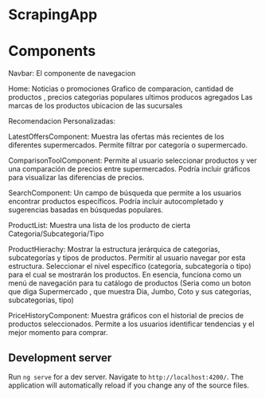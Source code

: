 # ScrapingApp

# Components

Navbar:
El componente de navegacion

Home:
Noticias o promociones
Grafico de comparacion, cantidad de productos , precios
categorias populares
ultimos producos agregados
Las marcas de los productos
ubicacion de las sucursales

Recomendacion Personalizadas:

LatestOffersComponent:
Muestra las ofertas más recientes de los diferentes supermercados.
Permite filtrar por categoría o supermercado.

ComparisonToolComponent:
Permite al usuario seleccionar productos y ver una comparación de precios entre supermercados.
Podría incluir gráficos para visualizar las diferencias de precios.

SearchComponent:
Un campo de búsqueda que permite a los usuarios encontrar productos específicos.
Podría incluir autocompletado y sugerencias basadas en búsquedas populares.

ProductList:
Muestra una lista de los producto de cierta Categoria/Subcategoria/Tipo

ProductHierachy:
Mostrar la estructura jerárquica de categorías, subcategorías y tipos de productos.
Permitir al usuario navegar por esta estructura.
Seleccionar el nivel específico (categoría, subcategoría o tipo) para el cual se mostrarán los productos.
En esencia, funciona como un menú de navegación para tu catálogo de productos (Seria como un boton que diga Supermercado , que muestra Dia, Jumbo, Coto y sus categorias, subcategorias, tipo)

PriceHistoryComponent:
Muestra gráficos con el historial de precios de productos seleccionados.
Permite a los usuarios identificar tendencias y el mejor momento para comprar.




## Development server

Run `ng serve` for a dev server. Navigate to `http://localhost:4200/`. The application will automatically reload if you change any of the source files.

